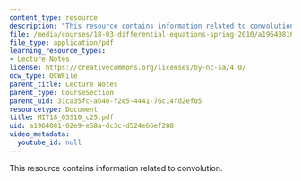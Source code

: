 ```yaml
---
content_type: resource
description: "This resource contains information related to convolution. \r\n\r\n"
file: /media/courses/18-03-differential-equations-spring-2010/a196408102e9e58adc3cd524e66ef288_MIT18_03S10_c25.pdf
file_type: application/pdf
learning_resource_types:
- Lecture Notes
license: https://creativecommons.org/licenses/by-nc-sa/4.0/
ocw_type: OCWFile
parent_title: Lecture Notes
parent_type: CourseSection
parent_uid: 31ca35fc-ab40-f2e5-4441-76c14fd2ef05
resourcetype: Document
title: MIT18_03S10_c25.pdf
uid: a1964081-02e9-e58a-dc3c-d524e66ef288
video_metadata:
  youtube_id: null
---
```

This resource contains information related to convolution. 

